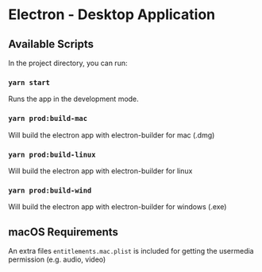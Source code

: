 # Electron - Desktop Application

## Available Scripts

In the project directory, you can run:

### `yarn start`

Runs the app in the development mode.

### `yarn prod:build-mac`

Will build the electron app with electron-builder for mac (.dmg)

### `yarn prod:build-linux`

Will build the electron app with electron-builder for linux

### `yarn prod:build-wind`

Will build the electron app with electron-builder for windows (.exe)

## macOS Requirements

An extra files `entitlements.mac.plist` is included for getting the usermedia permission (e.g. audio, video)
